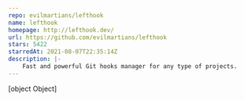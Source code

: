 ```yaml
---
repo: evilmartians/lefthook
name: lefthook
homepage: http://lefthook.dev/
url: https://github.com/evilmartians/lefthook
stars: 5422
starredAt: 2021-08-07T22:35:14Z
description: |-
    Fast and powerful Git hooks manager for any type of projects.
---
```


[object Object]
